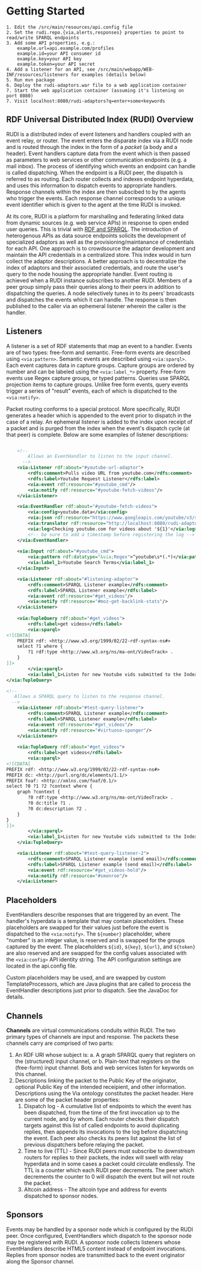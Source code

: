 # Getting Started

    1. Edit the /src/main/resources/api.config file
    2. Set the rudi.repo.{via,alerts,responses} properties to point to read/write SPARQL endpoints
    3. Add some API properties, e.g.:
    	example.url=api.example.com/profiles
    	example.id=your API consumer id
    	example.key=your API key
    	example.token=your API secret
    4. Add a listener for an API, see /src/main/webapp/WEB-INF/resources/listeners for examples	(details below)
    5. Run mvn package
    6. Deploy the rudi-adaptors.war file to a web application container
    7. Start the web application container (assuming it's listening on port 8080)
    7. Visit localhost:8080/rudi-adaptors?q=enter+some+keywords

## RDF Universal Distributed Index (RUDI) Overview

RUDI is a distributed index of event listeners and handlers coupled with an event relay, or router. The event enters the disparate index via a RUDI node and is routed through the index in the form of a *packet* (a body and a header). Event handlers capture data from the event which is then passed as parameters to web services or other communication endpoints (e.g. a mail inbox). The process of identifying which events an endpoint can handle is called dispatching. When the endpoint is a RUDI peer, the dispatch is referred to as routing. Each router collects and indexes endpoint hyperdata, and uses this information to dispatch events to appropriate handlers. Response channels within the index are then subscibed to by the agents who trigger the events. Each response channel corresponds to a unique event identifier which is given to the agent at the time RUDI is invoked.

At its core, RUDI is a platform for marshalling and federating linked data from dynamic sources (e.g. web service APIs) in response to open ended user queries. This is trivial with [RDF and SPARQL](https://www.informatik.hu-berlin.de/de/forschung/gebiete/wbi/research/publications/2008/DARQ-FINAL.pdf). The introduction of heterogenous APIs as data source endpoints solicits the development of specialized adaptors as well as the provisioning/maintanance of credentials for each API. One approach is to crowdsource the adaptor development and maintain the API credentials in a centralized store. This index would in turn collect the adaptor descriptions. A better approach is to decentralize the index of adaptors and their associated credentials, and route the user's query to the node housing the appropriate handler. Event routing is achieved when a RUDI instance subscribes to another RUDI. Members of a peer group simply pass their queries along to their peers in addition to dispatching the queries. A node selectively tunes in to its peers' broadcasts and dispatches the events which it can handle. The response is then published to the caller via an ephemeral listener wherein the caller is the handler.

## Listeners

A listener is a set of RDF statements that map an event to a handler. Events are of two types: free-form and semantic. Free-form events are described using `<via:pattern>`. Semantic events are described using `<via:sparql>`. Each event captures data in capture groups. Capture groups are ordered by number and can be labeled using the `<via:label_*>` property. Free-form events use Regex capture groups, or typed patterns. Queries use SPARQL projection items to capture groups. Unlike free form events, query events trigger a series of "result" events, each of which is dispatched to the `<via:notify>`.

Packet routing conforms to a special protocol. More specifically, RUDI generates a header which is appended to the event prior to dispatch in the case of a relay. An ephemeral listener is added to the index upon receipt of a packet and is purged from the index when the event's dispatch cycle (at that peer) is complete. Below are some examples of listener descriptions:

```xml

	<!-- 
		Allows an EventHandler to listen to the input channel.
	  -->
    <via:Listener rdf:about="#youtube-url-adaptor">
 		<rdfs:comment>Pulls video URL from youtube.com</rdfs:comment>
 		<rdfs:label>Youtube Request Listener</rdfs:label>
 		<via:event rdf:resource="#youtube_cmd"/>
		<via:notify rdf:resource="#youtube-fetch-videos"/>
 	</via:Listener>

 	<via:EventHandler rdf:about="#youtube-fetch-videos">
 		<via:config>youtube.data</via:config>
 		<via:json rdf:resource="https://www.googleapis.com/youtube/v3/search?part=snippet&amp;type=video&amp;q=${1}&amp;key=${key}"/>
		<via:translator rdf:resource="http://localhost:8080/rudi-adaptors/a/youtube/youtube-api-results.xsl"/>
 		<via:log>Checking youtube.com for videos about '${1}'</via:log>
 		<!-- be sure to add a timestamp before registering the log -->
 	</via:EventHandler>
 	
 	<via:Input rdf:about="#youtube_cmd">
 		<via:pattern rdf:datatype="&via;Regex">^youtube\s*(.*)</via:pattern>
 		<via:label_1>Youtube Search Terms</via:label_1>
 	</via:Input>

 	<via:Listener rdf:about="#listening-adaptor">
 		<rdfs:comment>SPARQL Listener example</rdfs:comment>
 		<rdfs:label>SPARQL Listener example</rdfs:label>
 		<via:event rdf:resource="#get_videos"/>
		<via:notify rdf:resource="#moz-get-backlink-stats"/>
 	</via:Listener>
	
	<via:TupleQuery rdf:about="#get_videos">
		<rdfs:label>get videos</rdfs:label>
 		<via:sparql>
<![CDATA[
	PREFIX rdf: <http://www.w3.org/1999/02/22-rdf-syntax-ns#>
	select ?1 where {
		?1 rdf:type <http://www.w3.org/ns/ma-ont/VideoTrack> .
	}
]]>
		</via:sparql>
 		<via:label_1>Listen for new Youtube vids submitted to the Index</via:label_1>
</via:TupleQuery>

<!-- 
   Allows a SPARQL query to listen to the response channel. 
  -->
 	<via:Listener rdf:about="#test-query-listener">
 		<rdfs:comment>SPARQL Listener example</rdfs:comment>
 		<rdfs:label>SPARQL Listener example</rdfs:label>
 		<via:event rdf:resource="#get_videos"/>
		<via:notify rdf:resource="#virtuoso-sponger"/>
 	</via:Listener>
	
	<via:TupleQuery rdf:about="#get_videos">
		<rdfs:label>get videos</rdfs:label>
 		<via:sparql>
<![CDATA[
PREFIX rdf: <http://www.w3.org/1999/02/22-rdf-syntax-ns#>
PREFIX dc: <http://purl.org/dc/elements/1.1/>
PREFIX foaf: <http://xmlns.com/foaf/0.1/>
select ?0 ?1 ?2 ?context where {
	graph ?context {
		?0 rdf:type <http://www.w3.org/ns/ma-ont/VideoTrack> .
		?0 dc:title ?1 .
		?0 dc:description ?2 .
	}
}
]]>
		</via:sparql>
 		<via:label_1>Listen for new Youtube vids submitted to the Index</via:label_1>
	</via:TupleQuery> 	

 	<via:Listener rdf:about="#test-query-listener-2">
 		<rdfs:comment>SPARQL Listener example (send email)</rdfs:comment>
 		<rdfs:label>SPARQL Listener example (send email)</rdfs:label>
 		<via:event rdf:resource="#get_videos-hold"/>
		<via:notify rdf:resource="#smonroe"/>
 	</via:Listener>
```

## Placeholders

EventHandlers describe responses that are triggered by an event. The handler's hyperdata is a template that may contain placeholders. These placeholders are swapped for their values just before the event is dispatched to the `<via:notify>`. The `${number}` placeholder, where "number" is an integer value, is reserved and is swapped for the groups captured by the event. The placeholders `${id}`, `${key}`, `${url}`, and `${token}` are also reserved and are swapped for the config values associated with the `<via:config>` API identity string. The API configuration settings are located in the api.config file.

Custom placeholders may be used, and are swapped by custom TemplateProcessors, which are Java plugins that are called to process the EventHandler descriptions just prior to dispatch. See the JavaDoc for details.

## Channels

**Channels** are virtual communications conduits within RUDI. The two primary types of channels are input and response. The packets these channels carry are comprised of two parts:

1. An RDF URI whose subject is:
   a. A graph SPARQL query that registers on the (structured) input channel, or
   b. Plain-text that registers on the (free-form) input channel. Bots and web services listen for keywords on this channel.
2. Descriptions linking the packet to the Public Key of the originator, optional Public Key of the intended receipient, and other information. Descriptions using the Via ontology constitutes the packet header. Here are some of the packet header properties:
   1. Dispatch log - A cumulative list of endpoints to which the event has been dispatched, from the time of the first invocation up to the current node, and by whom. Each router checks their dispatch targets against this list of called endpoints to avoid duplicating replies, then appends its invocations to the log before dispatching the event.  Each peer also checks its peers list against the list of previous dispatchers before relaying the packet.
   2. Time to live (TTL) - Since RUDI peers must subscribe to downstream routers for replies to their packets, the index will swell with relay hyperdata and in some cases a packet could circulate endlessly. The TTL is a counter which each RUDI peer decrements. The peer which decrements the counter to 0 will dispatch the event but will not route the packet.
   3. Altcoin address - The altcoin type and address for events dispatched to sponsor nodes.

## Sponsors

Events may be handled by a sponsor node which is configured by the RUDI peer. Once configured, EventHandlers which dispatch to the sponsor node may be registered with RUDI. A sponsor node collects listeners whose EventHandlers describe HTML5 content instead of endpoint invocations. Replies from sponsor nodes are transmitted back to the event originator along the Sponsor channel.